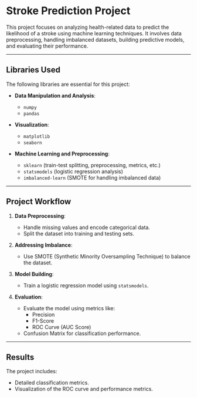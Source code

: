 # Stroke Prediction Project

 This project focuses on analyzing health-related data to predict the likelihood of a stroke using machine learning techniques. It involves data preprocessing, handling imbalanced datasets, building predictive models, and evaluating their performance.

---

## Libraries Used

The following libraries are essential for this project:

- **Data Manipulation and Analysis**:
  - `numpy`
  - `pandas`

- **Visualization**:
  - `matplotlib`
  - `seaborn`

- **Machine Learning and Preprocessing**:
  - `sklearn` (train-test splitting, preprocessing, metrics, etc.)
  - `statsmodels` (logistic regression analysis)
  - `imbalanced-learn` (SMOTE for handling imbalanced data)

---

## Project Workflow

1. **Data Preprocessing**:
   - Handle missing values and encode categorical data.
   - Split the dataset into training and testing sets.

2. **Addressing Imbalance**:
   - Use SMOTE (Synthetic Minority Oversampling Technique) to balance the dataset.

3. **Model Building**:
   - Train a logistic regression model using `statsmodels`.

4. **Evaluation**:
   - Evaluate the model using metrics like:
     - Precision
     - F1-Score
     - ROC Curve (AUC Score)
   - Confusion Matrix for classification performance.

---

## Results

The project includes:
- Detailed classification metrics.
- Visualization of the ROC curve and performance metrics.


